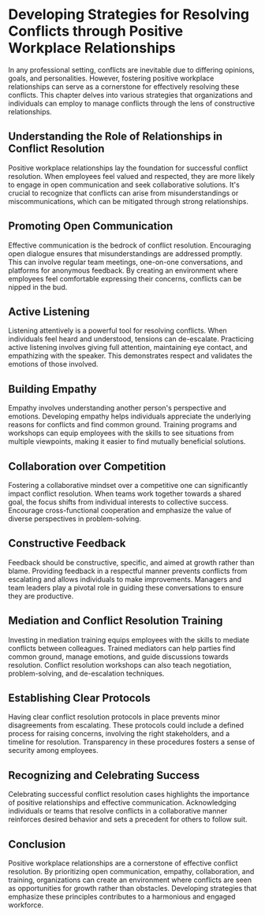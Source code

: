 Developing Strategies for Resolving Conflicts through Positive Workplace Relationships
===============================================================================================

In any professional setting, conflicts are inevitable due to differing opinions, goals, and personalities. However, fostering positive workplace relationships can serve as a cornerstone for effectively resolving these conflicts. This chapter delves into various strategies that organizations and individuals can employ to manage conflicts through the lens of constructive relationships.

Understanding the Role of Relationships in Conflict Resolution
--------------------------------------------------------------

Positive workplace relationships lay the foundation for successful conflict resolution. When employees feel valued and respected, they are more likely to engage in open communication and seek collaborative solutions. It's crucial to recognize that conflicts can arise from misunderstandings or miscommunications, which can be mitigated through strong relationships.

Promoting Open Communication
----------------------------

Effective communication is the bedrock of conflict resolution. Encouraging open dialogue ensures that misunderstandings are addressed promptly. This can involve regular team meetings, one-on-one conversations, and platforms for anonymous feedback. By creating an environment where employees feel comfortable expressing their concerns, conflicts can be nipped in the bud.

Active Listening
----------------

Listening attentively is a powerful tool for resolving conflicts. When individuals feel heard and understood, tensions can de-escalate. Practicing active listening involves giving full attention, maintaining eye contact, and empathizing with the speaker. This demonstrates respect and validates the emotions of those involved.

Building Empathy
----------------

Empathy involves understanding another person's perspective and emotions. Developing empathy helps individuals appreciate the underlying reasons for conflicts and find common ground. Training programs and workshops can equip employees with the skills to see situations from multiple viewpoints, making it easier to find mutually beneficial solutions.

Collaboration over Competition
------------------------------

Fostering a collaborative mindset over a competitive one can significantly impact conflict resolution. When teams work together towards a shared goal, the focus shifts from individual interests to collective success. Encourage cross-functional cooperation and emphasize the value of diverse perspectives in problem-solving.

Constructive Feedback
---------------------

Feedback should be constructive, specific, and aimed at growth rather than blame. Providing feedback in a respectful manner prevents conflicts from escalating and allows individuals to make improvements. Managers and team leaders play a pivotal role in guiding these conversations to ensure they are productive.

Mediation and Conflict Resolution Training
------------------------------------------

Investing in mediation training equips employees with the skills to mediate conflicts between colleagues. Trained mediators can help parties find common ground, manage emotions, and guide discussions towards resolution. Conflict resolution workshops can also teach negotiation, problem-solving, and de-escalation techniques.

Establishing Clear Protocols
----------------------------

Having clear conflict resolution protocols in place prevents minor disagreements from escalating. These protocols could include a defined process for raising concerns, involving the right stakeholders, and a timeline for resolution. Transparency in these procedures fosters a sense of security among employees.

Recognizing and Celebrating Success
-----------------------------------

Celebrating successful conflict resolution cases highlights the importance of positive relationships and effective communication. Acknowledging individuals or teams that resolve conflicts in a collaborative manner reinforces desired behavior and sets a precedent for others to follow suit.

Conclusion
----------

Positive workplace relationships are a cornerstone of effective conflict resolution. By prioritizing open communication, empathy, collaboration, and training, organizations can create an environment where conflicts are seen as opportunities for growth rather than obstacles. Developing strategies that emphasize these principles contributes to a harmonious and engaged workforce.
